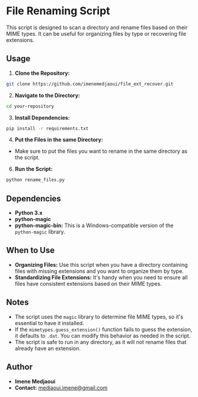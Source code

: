 # File Renaming Script

This script is designed to scan a directory and rename files based on their MIME types. It can be useful for organizing files by type or recovering file extensions.

## Usage

1. **Clone the Repository:**
```bash
git clone https://github.com/imenemedjaoui/file_ext_recover.git
```

2. **Navigate to the Directory:**
```bash
cd your-repository
```

3. **Install Dependencies:**
```bash
pip install -r requirements.txt
```

4. **Put the Files in the same Directory:**
- Make sure to put the files you want to rename in the same directory as the script.

6. **Run the Script:**
```bash
python rename_files.py
```


## Dependencies

- **Python 3.x**
- **python-magic** 
- **python-magic-bin:** This is a Windows-compatible version of the `python-magic` library.


## When to Use

- **Organizing Files:** Use this script when you have a directory containing files with missing extensions and you want to organize them by type.
- **Standardizing File Extensions:** It's handy when you need to ensure all files have consistent extensions based on their MIME types.


## Notes

- The script uses the `magic` library to determine file MIME types, so it's essential to have it installed.
- If the `mimetypes.guess_extension()` function fails to guess the extension, it defaults to `.dat`. You can modify this behavior as needed in the script.
- The script is safe to run in any directory, as it will not rename files that already have an extension.


## Author

- **Imene Medjaoui**
- **Contact:** medjaoui.imene@gmail.com
